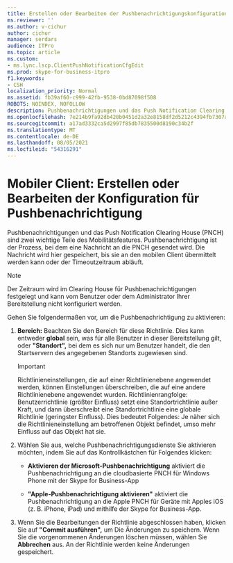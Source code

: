 ```yaml
---
title: Erstellen oder Bearbeiten der Pushbenachrichtigungskonfiguration für mobile Clients
ms.reviewer: ''
ms.author: v-cichur
author: cichur
manager: serdars
audience: ITPro
ms.topic: article
ms.custom:
- ms.lync.lscp.ClientPushNotificationCfgEdit
ms.prod: skype-for-business-itpro
f1.keywords:
- CSH
localization_priority: Normal
ms.assetid: fb39af60-c999-42fb-9538-0bd87098f508
ROBOTS: NOINDEX, NOFOLLOW
description: Pushbenachrichtigungen und das Push Notification Clearing House (PNCH) sind zwei wichtige Teile des Mobilitätsfeatures. Pushbenachrichtigung ist der Prozess, bei dem eine Nachricht an die PNCH gesendet wird. Die Nachricht wird hier gespeichert, bis sie an den mobilen Client übermittelt werden kann oder der Timeoutzeitraum abläuft.
ms.openlocfilehash: 7e214b9fa92db420b0451d2a32e8158df2d5212c4394fb7307a7198ff733c425
ms.sourcegitcommit: a17ad3332ca5d2997f85db7835500d8190c34b2f
ms.translationtype: MT
ms.contentlocale: de-DE
ms.lasthandoff: 08/05/2021
ms.locfileid: "54316291"
---
```

# <a name="mobile-client-create-or-edit-push-notification-configuration"></a>Mobiler Client: Erstellen oder Bearbeiten der Konfiguration für Pushbenachrichtigung
 
Pushbenachrichtigungen und das Push Notification Clearing House (PNCH) sind zwei wichtige Teile des Mobilitätsfeatures. Pushbenachrichtigung ist der Prozess, bei dem eine Nachricht an die PNCH gesendet wird. Die Nachricht wird hier gespeichert, bis sie an den mobilen Client übermittelt werden kann oder der Timeoutzeitraum abläuft. 
  
> [!NOTE]
> Der Zeitraum wird im Clearing House für Pushbenachrichtigungen festgelegt und kann vom Benutzer oder dem Administrator Ihrer Bereitstellung nicht konfiguriert werden. 
  
Gehen Sie folgendermaßen vor, um die Pushbenachrichtigung zu aktivieren:
  
1. **Bereich:** Beachten Sie den Bereich für diese Richtlinie. Dies kann entweder **global** sein, was für alle Benutzer in dieser Bereitstellung gilt, oder **"Standort",** bei dem es sich nur um Benutzer handelt, die den Startservern des angegebenen Standorts zugewiesen sind.
    
    > [!IMPORTANT]
    > Richtlinieneinstellungen, die auf einer Richtlinienebene angewendet werden, können Einstellungen überschreiben, die auf eine andere Richtlinienebene angewendet wurden. Richtlinienrangfolge: Benutzerrichtlinie (größter Einfluss) setzt eine Standortrichtlinie außer Kraft, und dann überschreibt eine Standortrichtlinie eine globale Richtlinie (geringster Einfluss). Dies bedeutet Folgendes: Je näher sich die Richtlinieneinstellung am betroffenen Objekt befindet, umso mehr Einfluss auf das Objekt hat sie. 
  
2. Wählen Sie aus, welche Pushbenachrichtigungsdienste Sie aktivieren möchten, indem Sie auf das Kontrollkästchen für Folgendes klicken:
    
   - **Aktivieren der Microsoft-Pushbenachrichtigung** aktiviert die Pushbenachrichtigung an die cloudbasierte PNCH für Windows Phone mit der Skype for Business-App
    
   - **"Apple-Pushbenachrichtigung aktivieren"** aktiviert die Pushbenachrichtigung an die Apple PNCH für Geräte mit Apples iOS (z. B. iPhone, iPad) und mithilfe der Skype for Business-App.
    
3. Wenn Sie die Bearbeitungen der Richtlinie abgeschlossen haben, klicken Sie auf **"Commit ausführen",** um Die Änderungen zu speichern. Wenn Sie die vorgenommenen Änderungen löschen müssen, wählen Sie **Abbrechen** aus. An der Richtlinie werden keine Änderungen gespeichert.
    

